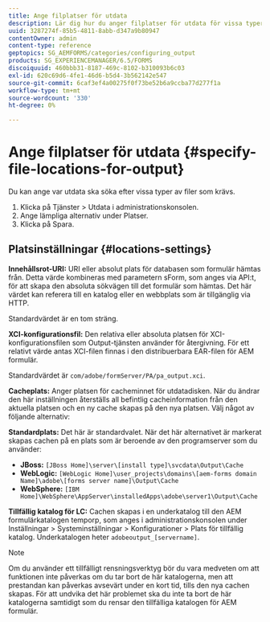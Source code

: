 ```yaml
---
title: Ange filplatser för utdata
description: Lär dig hur du anger filplatser för utdata för vissa typer av filer, till exempel Content Root URI, XCI Configuration File, Cache och Default.
uuid: 3287274f-85b5-4811-8abb-d347a9b80947
contentOwner: admin
content-type: reference
geptopics: SG_AEMFORMS/categories/configuring_output
products: SG_EXPERIENCEMANAGER/6.5/FORMS
discoiquuid: 460bbb31-8187-469c-8102-b310093b6c03
exl-id: 620c69d6-4fe1-46d6-b5d4-3b562142e547
source-git-commit: 6caf3ef4a00275f0f73be52b6a9ccba77d277f1a
workflow-type: tm+mt
source-wordcount: '330'
ht-degree: 0%

---
```


# Ange filplatser för utdata {#specify-file-locations-for-output}

Du kan ange var utdata ska söka efter vissa typer av filer som krävs.

1. Klicka på Tjänster > Utdata i administrationskonsolen.
1. Ange lämpliga alternativ under Platser.
1. Klicka på Spara.

## Platsinställningar {#locations-settings}

**Innehållsrot-URI:** URI eller absolut plats för databasen som formulär hämtas från. Detta värde kombineras med parametern sForm, som anges via API:t, för att skapa den absoluta sökvägen till det formulär som hämtas. Det här värdet kan referera till en katalog eller en webbplats som är tillgänglig via HTTP.

Standardvärdet är en tom sträng.

**XCI-konfigurationsfil:** Den relativa eller absoluta platsen för XCI-konfigurationsfilen som Output-tjänsten använder för återgivning. För ett relativt värde antas XCI-filen finnas i den distribuerbara EAR-filen för AEM formulär.

Standardvärdet är `com/adobe/formServer/PA/pa_output.xci`.

**Cacheplats:** Anger platsen för cacheminnet för utdatadisken. När du ändrar den här inställningen återställs all befintlig cacheinformation från den aktuella platsen och en ny cache skapas på den nya platsen. Välj något av följande alternativ:

**Standardplats:** Det här är standardvalet. När det här alternativet är markerat skapas cachen på en plats som är beroende av den programserver som du använder:

* **JBoss:** `[JBoss Home]\server\[install type]\svcdata\Output\Cache`
* **WebLogic:** `[WebLogic Home]\user_projects\domains\[aem-forms domain Name]\adobe\[forms server name]\Output\Cache`
* **WebSphere:** `[IBM Home]\WebSphere\AppServer\installedApps\adobe\server1\Output\Cache`

**Tillfällig katalog för LC:** Cachen skapas i en underkatalog till den AEM formulärkatalogen temporp, som anges i administrationskonsolen under Inställningar > Systeminställningar > Konfigurationer > Plats för tillfällig katalog. Underkatalogen heter `adobeoutput_[servername]`.

>[!NOTE]
>
>Om du använder ett tillfälligt rensningsverktyg bör du vara medveten om att funktionen inte påverkas om du tar bort de här katalogerna, men att prestandan kan påverkas avsevärt under en kort tid, tills den nya cachen skapas. För att undvika det här problemet ska du inte ta bort de här katalogerna samtidigt som du rensar den tillfälliga katalogen för AEM formulär.
